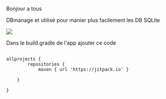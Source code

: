 Bonjour a tous

DBmanage et utilisé pour manier plus facilement les DB SQLite

[![](https://jitpack.io/v/LeGlitcheurDu78/Dbmanage.svg)](https://jitpack.io/#LeGlitcheurDu78/Dbmanage)

Dans le build.gradle de l'app ajouter ce code

<code>
allprojects {
		repositories {
			maven { url 'https://jitpack.io' }<br/>
    }<br/>
}
</code>
